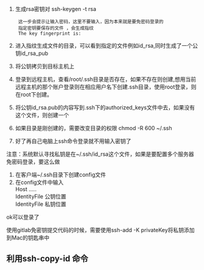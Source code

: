 1. 生成rsa密钥对
        ssh-keygen -t rsa

        这一步会提示让输入密码，这里不要输入，因为本来就是要免密码登录的
        指定密钥要保存的文件 ，会生成指纹
        The key fingerprint is:
  

2. 进入指纹生成文件的目录，可以看到指定的文件例如id_rsa,同时生成了一个公钥id_rsa_pub

3. 将公钥拷贝到目标主机上  
  1. 登录到远程主机，查看/root/.ssh目录是否存在，如果不存在则创建,想用当前远程主机的那个账户登录则在相应用户名下创建.ssh目录，使用root登录，则在root下创建。

  2. 将公钥id_rsa.pub的内容写到.ssh下的authorized_keys文件中去，如果没有这个文件，则创建一个

  3. 如果目录是刚创建的，需要改变目录的权限 chmod -R 600 ~/.ssh

  4. 好了再自己电脑上ssh命令登录就不用输入密钥了

注意：系统默认寻找私钥是在~/.ssh/id_rsa这个文件，如果是要配置多个服务器免密码登录，要这么做  
  1. 在客户端~/.ssh目录下创建config文件  
  2. 在config文件中输入  
Host .....  
IdentityFile 公钥位置  
IdentityFile 私钥位置  

ok可以登录了  

使用gitlab免密钥提交代码的时候，需要使用ssh-add -K privateKey将私钥添加到Mac的钥匙串中

## 利用ssh-copy-id 命令

